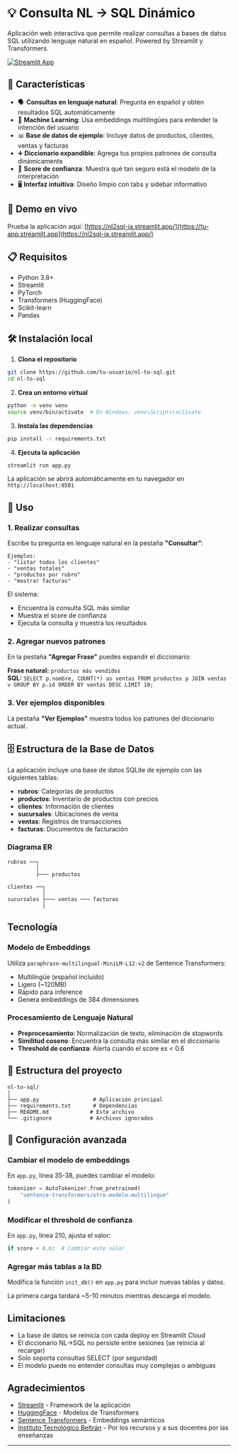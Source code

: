 # 💡 Consulta NL → SQL Dinámico

Aplicación web interactiva que permite realizar consultas a bases de datos SQL utilizando lenguaje natural en español. Powered by Streamlit y Transformers.

[![Streamlit App](https://static.streamlit.io/badges/streamlit_badge_black_white.svg)](https://tu-app.streamlit.app)

## 🌟 Características

- 🗣️ **Consultas en lenguaje natural**: Pregunta en español y obtén resultados SQL automáticamente
- 🧠 **Machine Learning**: Usa embeddings multilingües para entender la intención del usuario
- 📊 **Base de datos de ejemplo**: Incluye datos de productos, clientes, ventas y facturas
- ➕ **Diccionario expandible**: Agrega tus propios patrones de consulta dinámicamente
- 🎯 **Score de confianza**: Muestra qué tan seguro está el modelo de la interpretación
- 🖥️ **Interfaz intuitiva**: Diseño limpio con tabs y sidebar informativo

## 🚀 Demo en vivo

Prueba la aplicación aquí: [https://nl2sql-ia.streamlit.app/](https://tu-app.streamlit.app](https://nl2sql-ia.streamlit.app/)

## 📋 Requisitos

- Python 3.8+
- Streamlit
- PyTorch
- Transformers (HuggingFace)
- Scikit-learn
- Pandas

## 🛠️ Instalación local

1. **Clona el repositorio**
```bash
git clone https://github.com/tu-usuario/nl-to-sql.git
cd nl-to-sql
```

2. **Crea un entorno virtual**
```bash
python -m venv venv
source venv/bin/activate  # En Windows: venv\Scripts\activate
```

3. **Instala las dependencias**
```bash
pip install -r requirements.txt
```

4. **Ejecuta la aplicación**
```bash
streamlit run app.py
```

La aplicación se abrirá automáticamente en tu navegador en `http://localhost:8501`

## 📖 Uso

### 1. Realizar consultas

Escribe tu pregunta en lenguaje natural en la pestaña **"Consultar"**:

```
Ejemplos:
- "listar todos los clientes"
- "ventas totales"
- "productos por rubro"
- "mostrar facturas"
```

El sistema:
- Encuentra la consulta SQL más similar
- Muestra el score de confianza
- Ejecuta la consulta y muestra los resultados

### 2. Agregar nuevos patrones

En la pestaña **"Agregar Frase"** puedes expandir el diccionario:

**Frase natural:** `productos más vendidos`  
**SQL:** `SELECT p.nombre, COUNT(*) as ventas FROM productos p JOIN ventas v GROUP BY p.id ORDER BY ventas DESC LIMIT 10;`

### 3. Ver ejemplos disponibles

La pestaña **"Ver Ejemplos"** muestra todos los patrones del diccionario actual.

## 🗄️ Estructura de la Base de Datos

La aplicación incluye una base de datos SQLite de ejemplo con las siguientes tablas:

- **rubros**: Categorías de productos
- **productos**: Inventario de productos con precios
- **clientes**: Información de clientes
- **sucursales**: Ubicaciones de venta
- **ventas**: Registros de transacciones
- **facturas**: Documentos de facturación

### Diagrama ER

```
rubros ──┐
         │
         ├─── productos
         
clientes ──┐
           │
sucursales ├─── ventas ─── facturas
           │
```

##  Tecnología

### Modelo de Embeddings

Utiliza `paraphrase-multilingual-MiniLM-L12-v2` de Sentence Transformers:
- Multilingüe (español incluido)
- Ligero (~120MB)
- Rápido para inference
- Genera embeddings de 384 dimensiones

### Procesamiento de Lenguaje Natural

- **Preprocesamiento**: Normalización de texto, eliminación de stopwords
- **Similitud coseno**: Encuentra la consulta más similar en el diccionario
- **Threshold de confianza**: Alerta cuando el score es < 0.6

## 📁 Estructura del proyecto

```
nl-to-sql/
│
├── app.py                 # Aplicación principal
├── requirements.txt       # Dependencias
├── README.md             # Este archivo
└── .gitignore            # Archivos ignorados
```

## 🔧 Configuración avanzada

### Cambiar el modelo de embeddings

En `app.py`, línea 35-38, puedes cambiar el modelo:

```python
tokenizer = AutoTokenizer.from_pretrained(
    "sentence-transformers/otro-modelo-multilingue"
)
```

### Modificar el threshold de confianza

En `app.py`, línea 210, ajusta el valor:

```python
if score < 0.6:  # Cambiar este valor
```

### Agregar más tablas a la BD

Modifica la función `init_db()` en `app.py` para incluir nuevas tablas y datos.

La primera carga tardará ~5-10 minutos mientras descarga el modelo.

## Limitaciones

- La base de datos se reinicia con cada deploy en Streamlit Cloud
- El diccionario NL→SQL no persiste entre sesiones (se reinicia al recargar)
- Solo soporta consultas SELECT (por seguridad)
- El modelo puede no entender consultas muy complejas o ambiguas


##  Agradecimientos

- [Streamlit](https://streamlit.io/) - Framework de la aplicación
- [HuggingFace](https://huggingface.co/) - Modelos de Transformers
- [Sentence Transformers](https://www.sbert.net/) - Embeddings semánticos
- [Instituto Tecnológico Beltrán](https://www.ibeltran.com.ar/) - Por los recursos y a sus docentes por las enseñanzas
---
